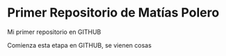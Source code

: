 # Primer Repositorio de Matías Polero
Mi primer repositorio en GITHUB

Comienza esta etapa en GITHUB, se vienen cosas
